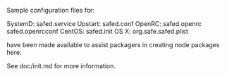 Sample configuration files for:

SystemD: safed.service
Upstart: safed.conf
OpenRC:  safed.openrc
         safed.openrcconf
CentOS:  safed.init
OS X:    org.safe.safed.plist

have been made available to assist packagers in creating node packages here.

See doc/init.md for more information.
